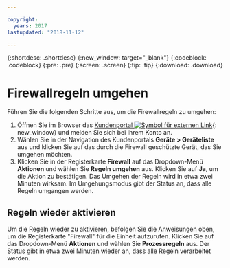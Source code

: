 ```yaml
---

copyright:
  years: 2017
lastupdated: "2018-11-12"

---
```


{:shortdesc: .shortdesc}
{:new_window: target="_blank"}
{:codeblock: .codeblock}
{:pre: .pre}
{:screen: .screen}
{:tip: .tip}
{:download: .download}

# Firewallregeln umgehen

Führen Sie die folgenden Schritte aus, um die Firewallregeln zu umgehen: 

1. Öffnen Sie im Browser das [Kundenportal ![Symbol für externen Link](../../icons/launch-glyph.svg "Symbol für externen Link")](https://control.softlayer.com/){: new_window} und melden Sie sich bei Ihrem Konto an.
2. Wählen Sie in der Navigation des Kundenportals **Geräte > Geräteliste** aus und klicken Sie auf das durch die Firewall geschützte Gerät, das Sie umgehen möchten.
3.  Klicken Sie in der Registerkarte **Firewall** auf das Dropdown-Menü **Aktionen** und wählen Sie **Regeln umgehen** aus. Klicken Sie auf **Ja**, um die Aktion zu bestätigen. Das Umgehen der Regeln wird in etwa zwei Minuten wirksam. Im Umgehungsmodus gibt der Status an, dass alle Regeln umgangen werden.

## Regeln wieder aktivieren

Um die Regeln wieder zu aktivieren, befolgen Sie die Anweisungen oben, um die Registerkarte "Firewall" für die Einheit aufzurufen. Klicken Sie auf das Dropdown-Menü **Aktionen** und wählen Sie **Prozessregeln** aus. Der Status gibt in etwa zwei Minuten wieder an, dass alle Regeln verarbeitet werden.
